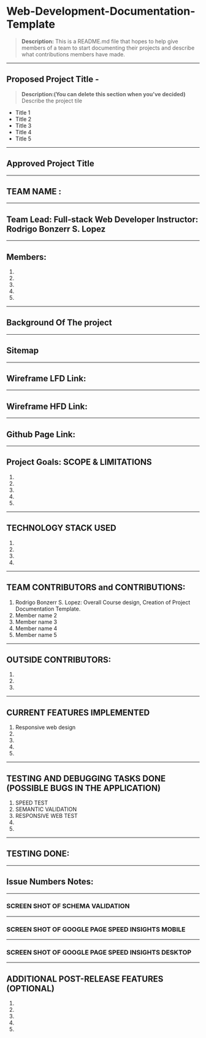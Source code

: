 # Web-Development-Documentation-Template
> **Description:** This is a README.md file that hopes to help give members of a team to start documenting their projects and describe what contributions members have made. 
---
## Proposed Project Title -
> **Description:(You can delete this section when you've decided)** Describe the project tile 
- Title 1
- Title 2
- Title 3
- Title 4
- Title 5
---
## Approved Project Title
---
## TEAM NAME : 
---
## Team Lead: Full-stack Web Developer Instructor: Rodrigo Bonzerr S. Lopez
---
## Members: 
1.
2.
3.
4.
5.
---
## Background Of The project
---
## Sitemap
---
## Wireframe LFD Link: 
---
## Wireframe HFD Link: 
---
## Github Page Link: 
---
## Project Goals: SCOPE & LIMITATIONS
1. 
2. 
3. 
4. 
5. 
---
## TECHNOLOGY STACK USED
1. 
2. 
3. 
4. 
---
## TEAM CONTRIBUTORS and CONTRIBUTIONS:
1. Rodrigo Bonzerr S. Lopez: Overall Course design, Creation of Project Documentation Template.
2. Member name 2
3. Member name 3
4. Member name 4
5. Member name 5
---
## OUTSIDE CONTRIBUTORS:
1. 
2. 
3.
---
## CURRENT FEATURES IMPLEMENTED
1. Responsive web design
2.
3.
4.
5.
---
## TESTING AND DEBUGGING TASKS DONE (POSSIBLE BUGS IN THE APPLICATION)
1. SPEED TEST
2. SEMANTIC VALIDATION
3. RESPONSIVE WEB TEST 
4.
5.
---
## TESTING DONE:
---
## Issue Numbers Notes:
---
### SCREEN SHOT OF SCHEMA VALIDATION 
---
### SCREEN SHOT OF GOOGLE PAGE SPEED INSIGHTS MOBILE
---
### SCREEN SHOT OF GOOGLE PAGE SPEED INSIGHTS DESKTOP
---
## ADDITIONAL POST-RELEASE FEATURES (OPTIONAL)

1.
2.
3.
4.
5.







